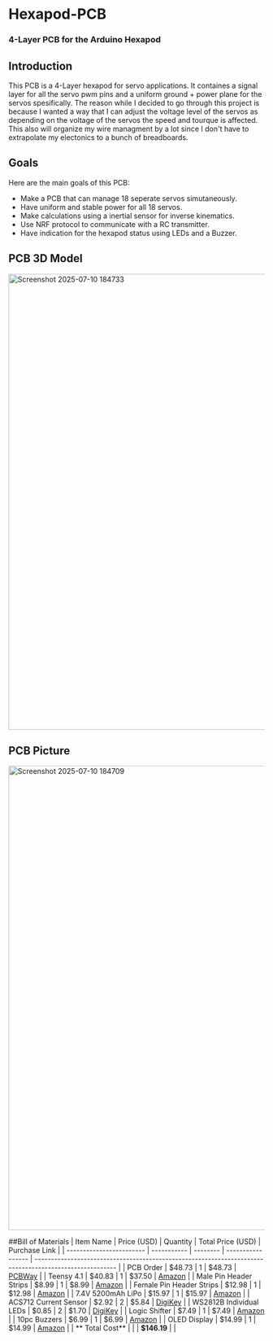 # Hexapod-PCB
### 4-Layer PCB for the Arduino Hexapod

## Introduction
This PCB is a 4-Layer hexapod for servo applications. It containes a signal layer for all the servo pwm pins and a uniform ground + power plane for the servos spesifically. The reason while I decided to go through this project is because I wanted a way that I can adjust the voltage level of the servos as depending on the voltage of the servos the speed and tourque is affected. This also will organize my wire managment by a lot since I don't have to extrapolate my electonics to a bunch of breadboards.

## Goals
Here are the main goals of this PCB:
- Make a PCB that can manage 18 seperate servos simutaneously.
- Have uniform and stable power for all 18 servos.
- Make calculations using a inertial sensor for inverse kinematics.
- Use NRF protocol to communicate with a RC transmitter.
- Have indication for the hexapod status using LEDs and a Buzzer.
## PCB 3D Model

<img width="1250" height="896" alt="Screenshot 2025-07-10 184733" src="https://github.com/user-attachments/assets/4739cc6b-deb9-4032-8c8e-eddbcf8b6957" />

## PCB Picture

<img width="1371" height="913" alt="Screenshot 2025-07-10 184709" src="https://github.com/user-attachments/assets/2cde1c28-1cb7-4622-bc23-148b889e70aa" />

##Bill of Materials
| Item Name                | Price (USD) | Quantity | Total Price (USD) | Purchase Link                                                                                           |
| ------------------------ | ----------- | -------- | ----------------- | ------------------------------------------------------------------------------------------------------- |
| PCB Order                | \$48.73     | 1        | \$48.73           | [PCBWay](https://www.pcbway.com/QuickOrderOnline.aspx)                                                  |
| Teensy 4.1               | \$40.83     | 1        | \$37.50           | [Amazon](https://www.amazon.com/PJRC-Cortex-M7-Processor-iMXRT1062-Without/dp/B088JY7P2H)               |
| Male Pin Header Strips   | \$8.99      | 1        | \$8.99            | [Amazon](https://www.amazon.com/Straight-Breakaway-Connector-Breadboard-Electronic/dp/B09MYBRW3F)       |
| Female Pin Header Strips | \$12.98     | 1        | \$12.98           | [Amazon](https://www.amazon.com/Exclusive-2-54mm-1x42pin-2x42pin-Break-Away/dp/B0BK87GBM3)              |
| 7.4V 5200mAh LiPo        | \$15.97     | 1        | \$15.97           | [Amazon](https://www.amazon.com/Zeee-5200mAh-Battery-Truggy-Airplane/dp/B06ZYRCPS3)                     |
| ACS712 Current Sensor    | \$2.92      | 2        | \$5.84            | [DigiKey](https://www.digikey.com/en/product-highlight/a/allegro-microsystems/acs712-current-sensor-ic) |
| WS2812B Individual LEDs  | \$0.85      | 2        | \$1.70            | [DigiKey](https://www.digikey.com/en/products/detail/sparkfun-electronics/COM-24837/22321085)           |
| Logic Shifter            | \$7.49      | 1        | \$7.49            | [Amazon](https://www.amazon.com/HiLetgo-Channels-Converter-Bi-Directional-3-3V-5V/dp/B07F7W91LC)        |
| 10pc Buzzers             | \$6.99      | 1        | \$6.99            | [Amazon](https://www.amazon.com/mxuteuk-Electronic-Computers-Printers-Components/dp/B07VK1GJ9X)         |
| OLED Display             | \$14.99     | 1        | \$14.99           | [Amazon](https://www.amazon.com/Hosyond-Display-Self-Luminous-Compatible-Raspberry/dp/B09T6SJBV5)       |
| ** Total Cost**        |             |          | **\$146.19**      |                                                                                                         |
